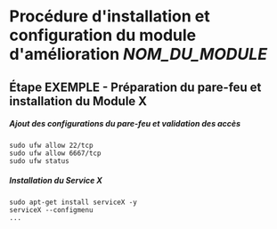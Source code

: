 # Procédure d'installation et configuration du module d'amélioration *NOM_DU_MODULE*

## Étape EXEMPLE - Préparation du pare-feu et installation du Module X

##### Ajout des configurations du pare-feu et validation des accès
```
sudo ufw allow 22/tcp
sudo ufw allow 6667/tcp
sudo ufw status
```

##### Installation du Service X
```
sudo apt-get install serviceX -y
serviceX --configmenu
...
```